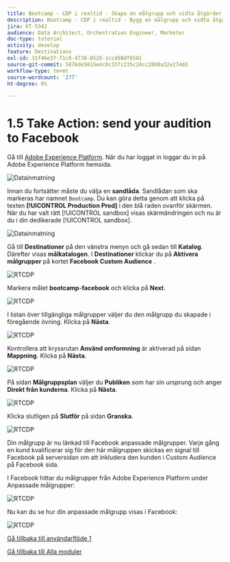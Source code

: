 ```yaml
---
title: Bootcamp - CDP i realtid - Skapa en målgrupp och vidta åtgärder - Skicka din målgrupp till DV360
description: Bootcamp - CDP i realtid - Bygg en målgrupp och vidta åtgärder - Skicka din målgrupp till DV360
jira: KT-5342
audience: Data Architect, Orchestration Engineer, Marketer
doc-type: tutorial
activity: develop
feature: Destinations
exl-id: 31f46e37-f1c0-4730-8520-1ccd98df6501
source-git-commit: 5876de5015e4c8c337c235c24cc28b0a32e274dd
workflow-type: tm+mt
source-wordcount: '277'
ht-degree: 0%

---
```


# 1.5 Take Action: send your audition to Facebook

Gå till [Adobe Experience Platform](https://experience.adobe.com/platform). När du har loggat in loggar du in på Adobe Experience Platform hemsida.

![Datainmatning](./images/home.png)

Innan du fortsätter måste du välja en **sandlåda**. Sandlådan som ska markeras har namnet ``Bootcamp``. Du kan göra detta genom att klicka på texten **[!UICONTROL Production Prod]** i den blå raden ovanför skärmen. När du har valt rätt [!UICONTROL sandbox] visas skärmändringen och nu är du i din dedikerade [!UICONTROL sandbox].

![Datainmatning](./images/sb1.png)

Gå till **Destinationer** på den vänstra menyn och gå sedan till **Katalog**. Därefter visas **målkatalogen**. I **Destinationer** klickar du på **Aktivera målgrupper** på kortet **Facebook Custom Audience** .

![RTCDP](./images/rtcdpgoogleseg.png)

Markera målet **bootcamp-facebook** och klicka på **Next**.

![RTCDP](./images/rtcdpcreatedest2.png)

I listan över tillgängliga målgrupper väljer du den målgrupp du skapade i föregående övning. Klicka på **Nästa**.

![RTCDP](./images/rtcdpcreatedest3.png)

Kontrollera att kryssrutan **Använd omformning** är aktiverad på sidan **Mappning**. Klicka på **Nästa**.

![RTCDP](./images/rtcdpcreatedest4a.png)

På sidan **Målgruppsplan** väljer du **Publiken** som har sin ursprung och anger **Direkt från kunderna**. Klicka på **Nästa**.

![RTCDP](./images/rtcdpcreatedest4.png)

Klicka slutligen på **Slutför** på sidan **Granska**.

![RTCDP](./images/rtcdpcreatedest5.png)

Din målgrupp är nu länkad till Facebook anpassade målgrupper. Varje gång en kund kvalificerar sig för den här målgruppen skickas en signal till Facebook på serversidan om att inkludera den kunden i Custom Audience på Facebook sida.

I Facebook hittar du målgrupper från Adobe Experience Platform under Anpassade målgrupper:

![RTCDP](./images/rtcdpcreatedest5b.png)

Nu kan du se hur din anpassade målgrupp visas i Facebook:

![RTCDP](./images/rtcdpcreatedest5a.png)

[Gå tillbaka till användarflöde 1](./uc1.md)

[Gå tillbaka till Alla moduler](../../overview.md)
